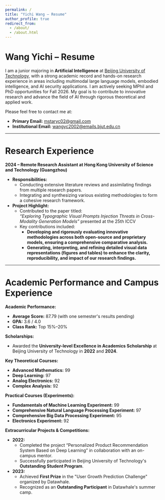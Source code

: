 ```yaml
---
permalink: /
title: "Yichi Wang – Resume"
author_profile: true
redirect_from: 
  - /about/
  - /about.html
---
```


# Wang Yichi – Resume

I am a junior majoring in **Artificial Intelligence** at [Beijing University of Technology](https://www.bjut.edu.cn/), with a strong academic record and hands-on research experience in areas including multimodal large language models, embodied intelligence, and AI security applications. I am actively seeking MPhil and PhD opportunities for Fall 2026. My goal is to contribute to innovative research and advance the field of AI through rigorous theoretical and applied work.

Please feel free to contact me at:  
- **Primary Email:** mstaryc02@gmail.com  
- **Institutional Email:** wangyc2002@emails.bjut.edu.cn

---

# Research Experience

**2024 – Remote Research Assistant at Hong Kong University of Science and Technology (Guangzhou)**

- **Responsibilities:**
  - Conducting extensive literature reviews and assimilating findings from multiple research papers.
  - Integrating and synthesizing various existing methodologies to form a cohesive research framework.
- **Project Highlight:**
  - Contributed to the paper titled:  
    *“Exploring Typographic Visual Prompts Injection Threats in Cross-Modality Generation Models”* presented at the 25th ICCV  
  - Key contributions included:
    - **Developing and rigorously evaluating innovative methodologies across both open-source and proprietary models, ensuring a comprehensive comparative analysis.**
    - **Generating, interpreting, and refining detailed visual data representations (figures and tables) to enhance the clarity, reproducibility, and impact of our research findings.**

---

# Academic Performance and Campus Experience

**Academic Performance:**

- **Average Score:** 87.79 (with one semester's results pending)
- **GPA:** 3.6 / 4.0  
- **Class Rank:** Top 15%–20%

**Scholarships:**

- Awarded the **University-level Excellence in Academics Scholarship** at Beijing University of Technology in **2022** and **2024**.

**Key Theoretical Courses:**

- **Advanced Mathematics:** 99
- **Deep Learning:** 97
- **Analog Electronics:** 92
- **Complex Analysis:** 92

**Practical Courses (Experiments):**

- **Fundamentals of Machine Learning Experiment:** 99
- **Comprehensive Natural Language Processing Experiment:** 97
- **Comprehensive Big Data Processing Experiment:** 95
- **Electronics Experiment:** 92

**Extracurricular Projects & Competitions:**

- **2022:**  
  - Completed the project “Personalized Product Recommendation System Based on Deep Learning” in collaboration with an on-campus mentor.
  - Successfully participated in Beijing University of Technology's **Outstanding Student Program**.
- **2023:**  
  - Achieved **First Prize** in the "User Growth Prediction Challenge" organized by Datawhale.
  - Recognized as an **Outstanding Participant** in Datawhale's summer camp.
